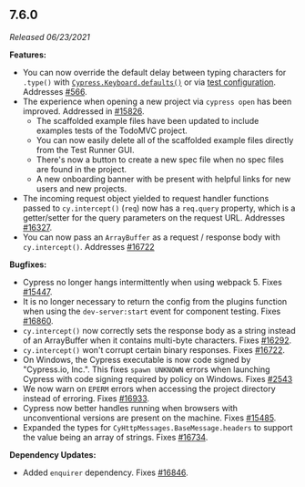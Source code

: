 ## 7.6.0

_Released 06/23/2021_

**Features:**

- You can now override the default delay between typing characters for `.type()` with [`Cypress.Keyboard.defaults()`](https://on.cypress.io/keyboard-api) or via [test configuration](https://on.cypress.io/writing-and-organizing-tests#Allowed-config-values). Addresses [#566](https://github.com/cypress-io/cypress/issues/566).
- The experience when opening a new project via `cypress open` has been improved. Addressed in [#15826](https://github.com/cypress-io/cypress/pull/15826).
  - The scaffolded example files have been updated to include examples tests of the TodoMVC project.
  - You can now easily delete all of the scaffolded example files directly from the Test Runner GUI.
  - There's now a button to create a new spec file when no spec files are found in the project.
  - A new onboarding banner with be present with helpful links for new users and new projects.
- The incoming request object yielded to request handler functions passed to `cy.intercept()` (`req`) now has a `req.query` property, which is a getter/setter for the query parameters on the request URL. Addresses [#16327](https://github.com/cypress-io/cypress/issues/16327).
- You can now pass an `ArrayBuffer` as a request / response body with `cy.intercept()`. Addresses [#16722](https://github.com/cypress-io/cypress/issues/16722)

**Bugfixes:**

- Cypress no longer hangs intermittently when using webpack 5. Fixes [#15447](https://github.com/cypress-io/cypress/issues/15447).
- It is no longer necessary to return the config from the plugins function when using the `dev-server:start` event for component testing. Fixes [#16860](https://github.com/cypress-io/cypress/issues/16860).
- `cy.intercept()` now correctly sets the response body as a string instead of an ArrayBuffer when it contains multi-byte characters. Fixes [#16292](https://github.com/cypress-io/cypress/issues/16292).
- `cy.intercept()` won't corrupt certain binary responses. Fixes [#16722](https://github.com/cypress-io/cypress/issues/16722).
- On Windows, the Cypress executable is now code signed by "Cypress.io, Inc.". This fixes `spawn UNKNOWN` errors when launching Cypress with code signing required by policy on Windows. Fixes [#2543](https://github.com/cypress-io/cypress/issues/2543)
- We now warn on `EPERM` errors when accessing the project directory instead of erroring. Fixes [#16933](https://github.com/cypress-io/cypress/issues/16933).
- Cypress now better handles running when browsers with unconventional versions are present on the machine. Fixes [#15485](https://github.com/cypress-io/cypress/issues/15485).
- Expanded the types for `CyHttpMessages.BaseMessage.headers` to support the value being an array of strings. Fixes [#16734](https://github.com/cypress-io/cypress/issues/16734).

**Dependency Updates:**

- Added `enquirer` dependency. Fixes [#16846](https://github.com/cypress-io/cypress/issues/16846).
